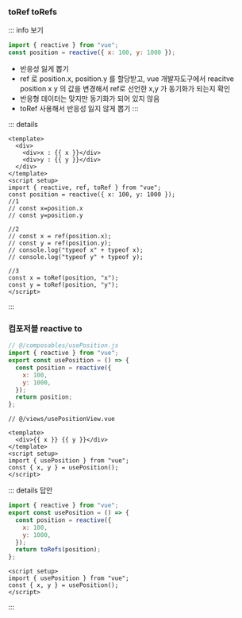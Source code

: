 ### toRef toRefs

::: info 보기

```js
import { reactive } from "vue";
const position = reactive({ x: 100, y: 1000 });
```

- 반응성 잃게 뽑기
- ref 로 position.x, position.y 를 할당받고, vue 개발자도구에서 reacitve position x y 의 값을 변경해서 ref로 선언한 x,y 가 동기화가 되는지 확인
- 반응형 데이터는 맞지만 동기화가 되어 있지 않음
- toRef 사용해서 반응성 잃지 않게 뽑기
  :::

::: details

```vue
<template>
  <div>
    <div>x : {{ x }}</div>
    <div>y : {{ y }}</div>
  </div>
</template>
<script setup>
import { reactive, ref, toRef } from "vue";
const position = reactive({ x: 100, y: 1000 });
//1
// const x=position.x
// const y=position.y

//2
// const x = ref(position.x);
// const y = ref(position.y);
// console.log("typeof x" + typeof x);
// console.log("typeof y" + typeof y);

//3
const x = toRef(position, "x");
const y = toRef(position, "y");
</script>
```

:::

### 컴포저블 reactive to

```js
// @/composables/usePosition.js
import { reactive } from "vue";
export const usePosition = () => {
  const position = reactive({
    x: 100,
    y: 1000,
  });
  return position;
};
```

```vue
// @/views/usePositionView.vue

<template>
  <div>{{ x }} {{ y }}</div>
</template>
<script setup>
import { usePosition } from "vue";
const { x, y } = usePosition();
</script>
```

::: details 답안

```js
import { reactive } from "vue";
export const usePosition = () => {
  const position = reactive({
    x: 100,
    y: 1000,
  });
  return toRefs(position);
};
```

```vue
<script setup>
import { usePosition } from "vue";
const { x, y } = usePosition();
</script>
```

:::
